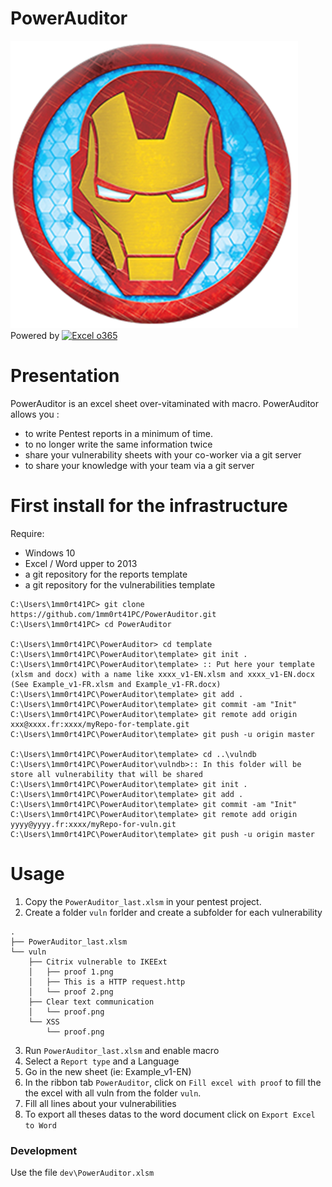 # PowerAuditor
![](https://raw.githubusercontent.com/1mm0rt41PC/PowerAuditor/master/bin/logo.png) Powered by  [![Excel o365](https://upload.wikimedia.org/wikipedia/commons/thumb/e/ed/Microsoft_Office_Excel_%282013%E2%80%93present%29.svg/101px-Microsoft_Office_Excel_%282013%E2%80%93present%29.svg.png)](https://www.office.com)

# Presentation
PowerAuditor is an excel sheet over-vitaminated with macro. PowerAuditor allows you :
- to write Pentest reports in a minimum of time.
- to no longer write the same information twice
- share your vulnerability sheets with your co-worker via a git server
- to share your knowledge with your team via a git server

# First install for the infrastructure
Require:
- Windows 10
- Excel / Word upper to 2013
- a git repository for the reports template
- a git repository for the vulnerabilities template


```batch
C:\Users\1mm0rt41PC> git clone https://github.com/1mm0rt41PC/PowerAuditor.git
C:\Users\1mm0rt41PC> cd PowerAuditor

C:\Users\1mm0rt41PC\PowerAuditor> cd template
C:\Users\1mm0rt41PC\PowerAuditor\template> git init .
C:\Users\1mm0rt41PC\PowerAuditor\template> :: Put here your template (xlsm and docx) with a name like xxxx_v1-EN.xlsm and xxxx_v1-EN.docx (See Example_v1-FR.xlsm and Example_v1-FR.docx)
C:\Users\1mm0rt41PC\PowerAuditor\template> git add .
C:\Users\1mm0rt41PC\PowerAuditor\template> git commit -am "Init"
C:\Users\1mm0rt41PC\PowerAuditor\template> git remote add origin xxx@xxxx.fr:xxxx/myRepo-for-template.git
C:\Users\1mm0rt41PC\PowerAuditor\template> git push -u origin master

C:\Users\1mm0rt41PC\PowerAuditor\template> cd ..\vulndb
C:\Users\1mm0rt41PC\PowerAuditor\vulndb>:: In this folder will be store all vulnerability that will be shared
C:\Users\1mm0rt41PC\PowerAuditor\template> git init .
C:\Users\1mm0rt41PC\PowerAuditor\template> git add .
C:\Users\1mm0rt41PC\PowerAuditor\template> git commit -am "Init"
C:\Users\1mm0rt41PC\PowerAuditor\template> git remote add origin yyyy@yyyy.fr:xxxx/myRepo-for-vuln.git
C:\Users\1mm0rt41PC\PowerAuditor\template> git push -u origin master
```

# Usage
1) Copy the `PowerAuditor_last.xlsm` in your pentest project.
2) Create a folder `vuln` forlder and create a subfolder for each vulnerability

```
.
├── PowerAuditor_last.xlsm
└── vuln
    ├── Citrix vulnerable to IKEExt
    │   ├── proof 1.png
    │   ├── This is a HTTP request.http
    │   └── proof 2.png
    ├── Clear text communication
    │   └── proof.png
    └── XSS
        └── proof.png
```

3) Run `PowerAuditor_last.xlsm` and enable macro
4) Select a `Report type` and a Language
5) Go in the new sheet (ie: Example_v1-EN)
6) In the ribbon tab `PowerAuditor`, click on `Fill excel with proof` to fill the the excel with all vuln from the folder `vuln`.
7) Fill all lines about your vulnerabilities
8) To export all theses datas to the word document click on `Export Excel to Word`


### Development

Use the file `dev\PowerAuditor.xlsm`
